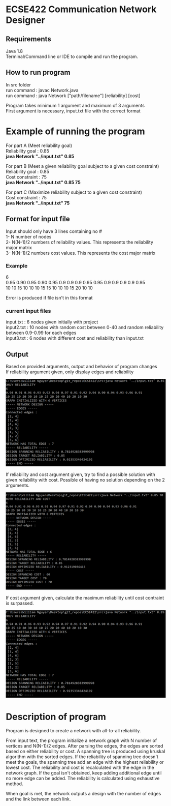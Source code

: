 # ECSE422 Communication Network Designer

## Requirements
Java 1.8 <br/>
Terminal/Command line or IDE to compile and run the program. <br/>

## How to run program
In src folder  <br/> 
run command : javac Network.java </br>
run command : java Network ["path/filename"] [reliability] [cost] <br/>

Program takes minimum 1 argument and maximum of 3 arguments <br/>
First argument is necessary, input.txt file with the correct format <br/>

# Example of running the program
For part A (Meet reliability goal) <br/>
Reliability goal : 0.85 <br/>
<b> java Network "../input.txt" 0.85 </b> <br/>

For part B (Meet a given reliability goal subject to a given cost constraint) <br/>
Reliability goal : 0.85 <br/>
Cost constraint : 75 <br/>
<b> java Network "../input.txt" 0.85 75 </b> <br/>

For part C (Maximize reliability subject to a given cost constraint) <br/>
Cost constraint : 75 <br/>
<b> java Network "../input.txt" 75 </b> <br/>

## Format for input file

Input should only have 3 lines containing no # <br/>
1- N number of nodes <br/>
2- N(N-1)/2 numbers of reliability values. This represents the reliability major matrix <br/>
3- N(N-1)/2 numbers cost values. This represents the cost major matrix <br/>

### Example
6 <br/>
0.95 0.90 0.95 0.90 0.95 0.9 0.9 0.9 0.95 0.95 0.9 0.9 0.9 0.9 0.95 <br/>
10 10 15 10 10 10 15 15 10 10 10 15 20 10 10 <br/>

Error is produced if file isn't in this format <br/>

### current input files
input.txt : 6 nodes given initially with project <br/>
input2.txt : 10 nodes with random cost between 0-40 and random reliability between 0.9-0.99 for each edges <br/>
input3.txt : 6 nodes with different cost and reliability than input.txt <br/>

## Output

Based on provided arguments, output and behavior of program changes <br/>
If reliability argument given, only display edges and reliability <br/>

![reliabilityOnly](/images/reliabilityOnly.PNG)

If reliability and cost argument given, try to find a possible solution with given reliability with cost. Possible of having no solution depending on the 2 arguments. <br/>

![reliabilityAndConstraint](/images/reliabilityAndConstraint.PNG)

If cost argument given, calculate the maximum reliability until cost contraint is surpassed. <br/>

![maximizeReliability](/images/reliabilityOnly.PNG)

# Description of program
Program is designed to create a network with all-to-all reliability.

From input text, the program initialize a network graph with N number of vertices and N(N-1)/2 edges.
After parsing the edges, the edges are sorted based on either reliability or cost. A spanning tree is produced using kruskal algorithm with the sorted edges.
If the reliability of spanning tree doesn't meet the goals, the spanning tree add an edge with the highest reliability or lowest cost. The reliability and cost is recalculated with the edge in the network graph. If the goal isn't obtained, keep adding additional edge until no more edge can be added. The reliability is calculated using exhaustive method.

When goal is met, the network outputs a design with the number of edges and the link between each link.






